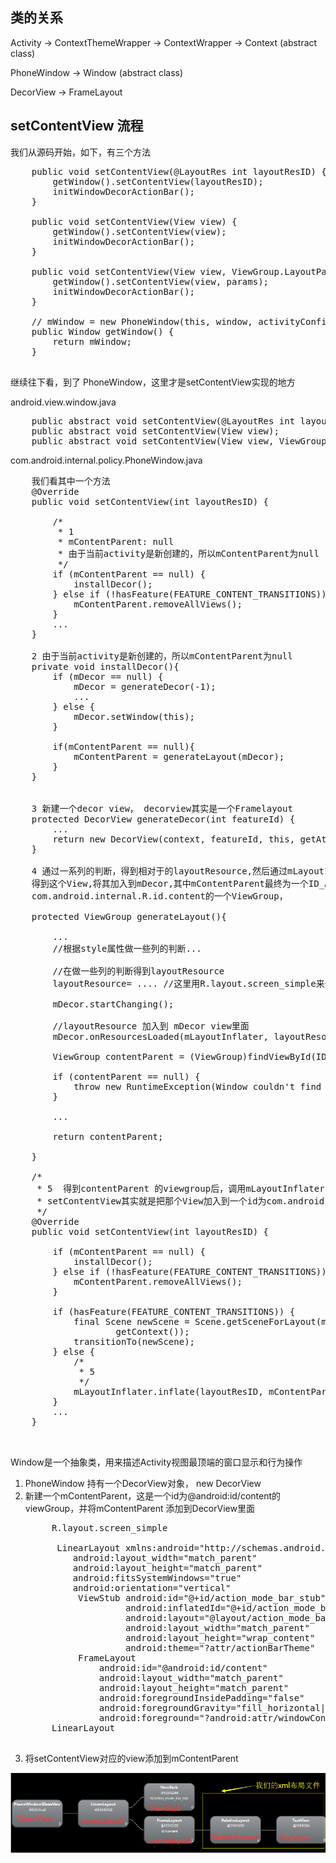 

## 类的关系

Activity -> ContextThemeWrapper -> ContextWrapper -> Context (abstract class)

PhoneWindow -> Window (abstract class)

DecorView -> FrameLayout

## setContentView 流程

我们从源码开始，如下，有三个方法
<pre>
    public void setContentView(@LayoutRes int layoutResID) {
        getWindow().setContentView(layoutResID);
        initWindowDecorActionBar();
    }
    
    public void setContentView(View view) {
        getWindow().setContentView(view);
        initWindowDecorActionBar();
    }
    
    public void setContentView(View view, ViewGroup.LayoutParams params) {
        getWindow().setContentView(view, params);
        initWindowDecorActionBar();
    }
    
    // mWindow = new PhoneWindow(this, window, activityConfigCallback);
    public Window getWindow() {
        return mWindow;
    }
    
</pre>
继续往下看，到了 PhoneWindow，这里才是setContentView实现的地方

android.view.window.java
<pre>
    public abstract void setContentView(@LayoutRes int layoutResID);
    public abstract void setContentView(View view);
    public abstract void setContentView(View view, ViewGroup.LayoutParams params);
</pre>

com.android.internal.policy.PhoneWindow.java
<pre>
    我们看其中一个方法
    @Override
    public void setContentView(int layoutResID) {
        
        /*
         * 1 
         * mContentParent: null
         * 由于当前activity是新创建的，所以mContentParent为null
         */
        if (mContentParent == null) {
            installDecor();
        } else if (!hasFeature(FEATURE_CONTENT_TRANSITIONS)) {
            mContentParent.removeAllViews();
        }
        ...
    }
    
    2 由于当前activity是新创建的，所以mContentParent为null
    private void installDecor(){
        if (mDecor == null) {
            mDecor = generateDecor(-1);
            ...
        } else {
            mDecor.setWindow(this);
        }
        
        if(mContentParent == null){
            mContentParent = generateLayout(mDecor);
        }
    }
    
    
    3 新建一个decor view， decorview其实是一个Framelayout
    protected DecorView generateDecor(int featureId) {
        ...
        return new DecorView(context, featureId, this, getAttributes());
    }
    
    4 通过一系列的判断，得到相对于的layoutResource,然后通过mLayoutInflater.inflate(layoutResource, null);
    得到这个View,将其加入到mDecor,其中mContentParent最终为一个ID_ANDROID_CONTENT = 
    com.android.internal.R.id.content的一个ViewGroup， 
    
    protected ViewGroup generateLayout(){
    
        ...
        //根据style属性做一些列的判断...

        //在做一些列的判断得到layoutResource
        layoutResource= .... //这里用R.layout.screen_simple来分析
       
        mDecor.startChanging();

        //layoutResource 加入到 mDecor view里面
        mDecor.onResourcesLoaded(mLayoutInflater, layoutResource);

        ViewGroup contentParent = (ViewGroup)findViewById(ID_ANDROID_CONTENT);
        
        if (contentParent == null) {
            throw new RuntimeException(Window couldn't find content container view);
        }
        
        ...
        
        return contentParent;
    
    }
    
    /*
     * 5  得到contentParent 的viewgroup后，调用mLayoutInflater.inflate(layoutResID, mContentParent);
     * setContentView其实就是把那个View加入到一个id为com.android.internal.R.id.content的viewgroup里面，
     */
    @Override
    public void setContentView(int layoutResID) {
        
        if (mContentParent == null) {
            installDecor();
        } else if (!hasFeature(FEATURE_CONTENT_TRANSITIONS)) {
            mContentParent.removeAllViews();
        }

        if (hasFeature(FEATURE_CONTENT_TRANSITIONS)) {
            final Scene newScene = Scene.getSceneForLayout(mContentParent, layoutResID,
                    getContext());
            transitionTo(newScene);
        } else {
            /*
             * 5
             */
            mLayoutInflater.inflate(layoutResID, mContentParent);
        }
        ...
    }
    
    
</pre>

Window是一个抽象类，用来描述Activity视图最顶端的窗口显示和行为操作

1. PhoneWindow 持有一个DecorView对象， new DecorView
2. 新建一个mContentParent，这是一个id为@android:id/content的viewGroup，并将mContentParent 添加到DecorView里面
    <pre>
        R.layout.screen_simple
 
         LinearLayout xmlns:android="http://schemas.android.com/apk/res/android"
            android:layout_width="match_parent"
            android:layout_height="match_parent"
            android:fitsSystemWindows="true"
            android:orientation="vertical"
             ViewStub android:id="@+id/action_mode_bar_stub"
                      android:inflatedId="@+id/action_mode_bar"
                      android:layout="@layout/action_mode_bar"
                      android:layout_width="match_parent"
                      android:layout_height="wrap_content"
                      android:theme="?attr/actionBarTheme" 
             FrameLayout
                 android:id="@android:id/content"
                 android:layout_width="match_parent"
                 android:layout_height="match_parent"
                 android:foregroundInsidePadding="false"
                 android:foregroundGravity="fill_horizontal|top"
                 android:foreground="?android:attr/windowContentOverlay" 
        LinearLayout
    </pre>
3. 将setContentView对应的view添加到mContentParent

![](https://github.com/fumeidonga/markdownPic/blob/master/yuanli/setcontentview.png?raw=true)






















